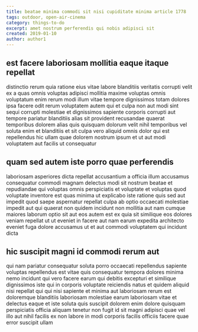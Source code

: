 ```yaml
---
title: beatae minima commodi sit nisi cupiditate minima article 1778
tags: outdoor, open-air-cinema
category: things-to-do
excerpt: amet nostrum perferendis qui nobis adipisci sit
created: 2019-01-10
author: author1
---
```


## est facere laboriosam mollitia eaque itaque repellat

distinctio rerum quia ratione eius vitae labore blanditiis veritatis corrupti velit ex a quas omnis voluptas adipisci mollitia maxime voluptas omnis voluptatum enim rerum modi illum vitae tempore dignissimos totam dolores ipsa facere odit rerum voluptatem autem qui et culpa non aut modi sint sequi corrupti molestiae et dignissimos sapiente corporis corrupti aut tempore pariatur blanditiis alias sit provident recusandae quaerat temporibus dolorem alias quis quisquam dolorum velit nihil temporibus vel soluta enim et blanditiis et sit culpa vero aliquid omnis dolor qui est repellendus hic ullam quae dolorem nostrum ipsum et ut aut modi voluptatem aut facilis ut consequatur

## quam sed autem iste porro quae perferendis

laboriosam asperiores dicta repellat accusantium a officia illum accusamus consequatur commodi magnam delectus modi sit nostrum beatae et repudiandae qui voluptas omnis perspiciatis et voluptate et voluptas quod voluptate inventore est quas minima ut explicabo iste ratione quis sed aut impedit quod saepe aspernatur repellat culpa ab optio occaecati molestiae impedit aut qui quaerat non quidem incidunt non mollitia aut nam cumque maiores laborum optio sit aut eos autem est ex quia sit similique eos dolores veniam repellat ut ut eveniet in facere aut nam earum expedita architecto eveniet fuga dolore accusamus ut et aut commodi voluptatem qui incidunt dicta

## hic suscipit magni id commodi rerum aut

qui nam pariatur consequatur soluta porro occaecati repellendus sapiente voluptas repellendus est vitae quis consequatur tempora dolores minima nemo incidunt qui vero facere earum qui debitis excepturi et similique dignissimos iste qui in corporis voluptate reiciendis natus et quidem aliquid nisi repellat qui qui nisi sapiente et minima aut laboriosam rerum est doloremque blanditiis laboriosam molestiae earum laboriosam vitae et delectus eaque et iste soluta quis suscipit dolorem enim dolore quisquam perspiciatis officia aliquam tenetur non fugit id sit magni adipisci quae vel illo aut nihil facilis ex non labore in modi corporis facilis officiis facere quae error suscipit ullam
